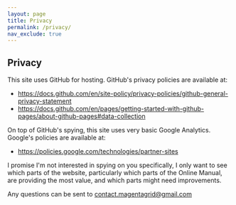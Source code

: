 ```yaml
---
layout: page
title: Privacy
permalink: /privacy/
nav_exclude: true
---
```


## Privacy

This site uses GitHub for hosting. GitHub's privacy policies are available at:
- https://docs.github.com/en/site-policy/privacy-policies/github-general-privacy-statement
- https://docs.github.com/en/pages/getting-started-with-github-pages/about-github-pages#data-collection

On top of GitHub's spying, this site uses very basic Google Analytics. Google's policies are available at:
- https://policies.google.com/technologies/partner-sites

I promise I'm not interested in spying on you specifically, I only want to see which parts of the website, particularly which parts of the Online Manual, are providing the most value, and which parts might need improvements.

Any questions can be sent to contact.magentagrid@gmail.com